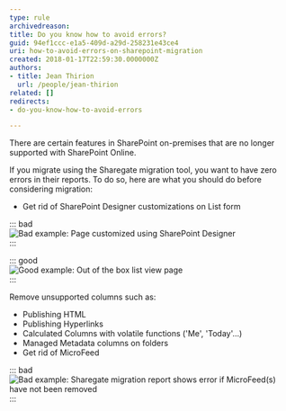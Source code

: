 ```yaml
---
type: rule
archivedreason: 
title: Do you know how to avoid errors?
guid: 94ef1ccc-e1a5-409d-a29d-258231e43ce4
uri: how-to-avoid-errors-on-sharepoint-migration
created: 2018-01-17T22:59:30.0000000Z
authors:
- title: Jean Thirion
  url: /people/jean-thirion
related: []
redirects:
- do-you-know-how-to-avoid-errors

---
```


There are certain features in SharePoint on-premises that are no longer supported with SharePoint Online.

If you migrate using the Sharegate migration tool, you want to have zero errors in their reports. To do so, here are what you should do before considering migration:

<!--endintro-->

* Get rid of SharePoint Designer customizations on List form



::: bad  
![Bad example: Page customized using SharePoint Designer](avoid-errors-sp-migration1.png)  
:::


::: good  
![Good example: Out of the box list view page](avoid-errors-sp-migration2.png)  
:::

Remove unsupported columns such as:

* Publishing HTML
* Publishing Hyperlinks
* Calculated Columns with volatile functions ('Me', 'Today'…)
* Managed Metadata columns on folders
* Get rid of MicroFeed



::: bad  
![Bad example: Sharegate migration report shows error if MicroFeed(s) have not been removed](avoid-errors-sp-migration3.png)  
:::
